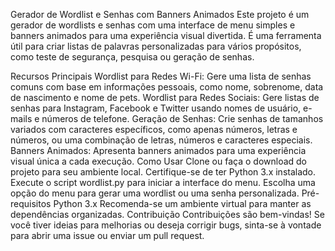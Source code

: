 Gerador de Wordlist e Senhas com Banners Animados
Este projeto é um gerador de wordlists e senhas com uma interface de menu simples e banners animados para uma experiência visual divertida. É uma ferramenta útil para criar listas de palavras personalizadas para vários propósitos, como teste de segurança, pesquisa ou geração de senhas.

Recursos Principais
Wordlist para Redes Wi-Fi: Gere uma lista de senhas comuns com base em informações pessoais, como nome, sobrenome, data de nascimento e nome de pets.
Wordlist para Redes Sociais: Gere listas de senhas para Instagram, Facebook e Twitter usando nomes de usuário, e-mails e números de telefone.
Geração de Senhas: Crie senhas de tamanhos variados com caracteres específicos, como apenas números, letras e números, ou uma combinação de letras, números e caracteres especiais.
Banners Animados: Apresenta banners animados para uma experiência visual única a cada execução.
Como Usar
Clone ou faça o download do projeto para seu ambiente local.
Certifique-se de ter Python 3.x instalado.
Execute o script wordlist.py para iniciar a interface do menu.
Escolha uma opção do menu para gerar uma wordlist ou uma senha personalizada.
Pré-requisitos
Python 3.x
Recomenda-se um ambiente virtual para manter as dependências organizadas.
Contribuição
Contribuições são bem-vindas! Se você tiver ideias para melhorias ou deseja corrigir bugs, sinta-se à vontade para abrir uma issue ou enviar um pull request.
